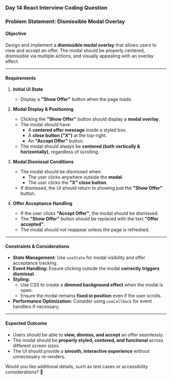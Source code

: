 ### **Day 14 React Interview Coding Question**  
### **Problem Statement: Dismissible Modal Overlay**  

#### **Objective**  
Design and implement a **dismissible modal overlay** that allows users to view and accept an offer. The modal should be properly centered, dismissible via multiple actions, and visually appealing with an overlay effect.

---

#### **Requirements**  

1. **Initial UI State**  
   - Display a **"Show Offer"** button when the page loads.  

2. **Modal Display & Positioning**  
   - Clicking the **"Show Offer"** button should display a **modal overlay**.  
   - The modal should have:  
     - A **centered offer message** inside a styled box.  
     - A **close button ("X")** at the top-right.  
     - An **"Accept Offer"** button.  
   - The modal should always be **centered (both vertically & horizontally)**, regardless of scrolling.  

3. **Modal Dismissal Conditions**  
   - The modal should be dismissed when:  
     - The user clicks anywhere outside the **modal**.  
     - The user clicks the **"X" close button**.  
   - If dismissed, the UI should return to showing just the **"Show Offer"** button.  

4. **Offer Acceptance Handling**  
   - If the user clicks **"Accept Offer"**, the modal should be dismissed.  
   - The **"Show Offer"** button should be replaced with the text **"Offer accepted"**.  
   - The modal should not reappear unless the page is refreshed.  

---

#### **Constraints & Considerations**  
- **State Management:** Use `useState` for modal visibility and offer acceptance tracking.  
- **Event Handling:** Ensure clicking outside the modal **correctly triggers dismissal**.  
- **Styling:**  
  - Use CSS to create a **dimmed background effect** when the modal is open.  
  - Ensure the modal remains **fixed in position** even if the user scrolls.  
- **Performance Optimization:** Consider using `useCallback` for event handlers if necessary.  

---

#### **Expected Outcome**  
- Users should be able to **view, dismiss, and accept** an offer seamlessly.  
- The modal should be **properly styled, centered, and functional** across different screen sizes.  
- The UI should provide a **smooth, interactive experience** without unnecessary re-renders.  

Would you like additional details, such as test cases or accessibility considerations? 🚀